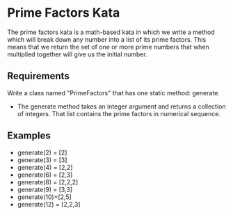 # Prime Factors Kata

The prime factors kata is a math-based kata in which we write a method which will break down any number into a list of its prime factors. This means that we return the set of one or more prime numbers that when multiplied together will give us the initial number.

## Requirements
Write a class named "PrimeFactors" that has one static method: generate.
* The generate method takes an integer argument and returns a collection of integers. That list contains the prime factors in numerical sequence.

## Examples
* generate(2) = [2]
* generate(3) = [3]
* generate(4) = [2,2]
* generate(6) = [2,3]
* generate(8) = [2,2,2]
* generate(9) = [3,3]
* generate(10)=[2,5]
* generate(12) = [2,2,3]

